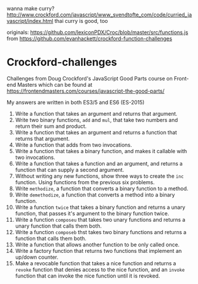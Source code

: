 wanna make curry? http://www.crockford.com/javascript/www_svendtofte_com/code/curried_javascript/index.html thai curry is good, too

originals: https://github.com/lexiconPDX/Croc/blob/master/src/functions.js
from https://github.com/evanhackett/crockford-function-challenges

# Crockford-challenges
Challenges from Doug Crockford's JavaScript Good Parts course on Front-end Masters which can be found at https://frontendmasters.com/courses/javascript-the-good-parts/

My answers are written in both ES3/5 and ES6 (ES-2015)

1. Write a function that takes an argument and returns that argument.
2. Write two binary functions, `add` and `mul`, that take two numbers and return their sum and product.
3. Write a function that takes an argument and returns a function that returns that argument.
4. Write a function that adds from two invocations.
5. Write a function that takes a binary function, and makes it callable with two invocations.
6. Write a function that takes a function and an argument, and returns a function that can supply a second argument.
7. Without writing any new functions, show three ways to create the `inc` function. Using functions from the previous six problems.
8. Write `methodize`, a function that converts a binary function to a method.
9. Write `demethodize`, a function that converts a method into a binary function.
10. Write a function `twice` that takes a binary function and returns a unary function, that passes it's argument to the binary function twice.
11. Write a function `composeu` that takes two unary functions and returns a unary function that calls them both.
12. Write a function `composeb` thst takes two binary functions and returns a function that calls them both.
13. Write a function that allows another function to be only called once.
14. Write a factory function that returns two functions that implement an up/down counter.
15. Make a revocable function that takes a nice function and returns a `revoke` function that denies access to the nice function, and an `invoke` function that can invoke the nice function until it is revoked.

